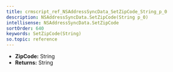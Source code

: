 ```yaml
---
title: crmscript_ref_NSAddressSyncData_SetZipCode_String_p_0
description: NSAddressSyncData.SetZipCode(String p_0)
intellisense: NSAddressSyncData.SetZipCode
sortOrder: 640
keywords: SetZipCode(String)
so.topic: reference
---
```



* **ZipCode:** String
* **Returns:** String


